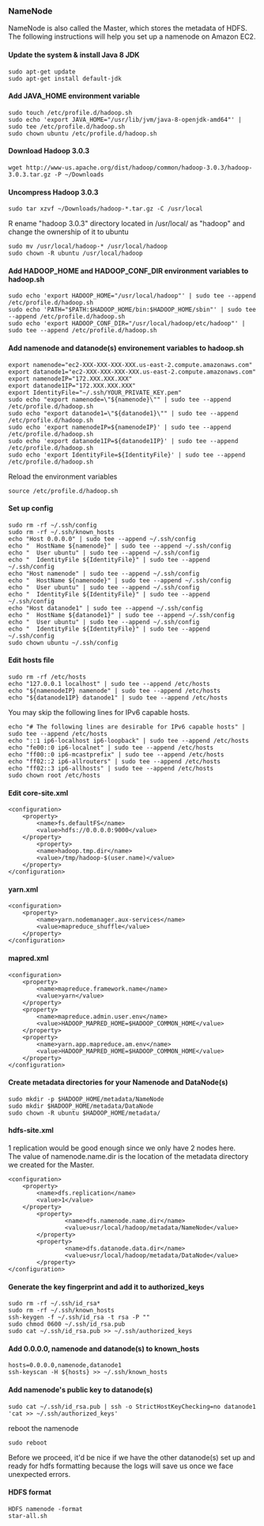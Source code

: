 ### NameNode
NameNode is also called the Master, which stores the metadata of HDFS.</br>
The following instructions will help you set up a namenode on Amazon EC2.</br>
#### Update the system & install Java 8 JDK
```
sudo apt-get update
sudo apt-get install default-jdk
```
#### Add JAVA_HOME environment variable
```
sudo touch /etc/profile.d/hadoop.sh
sudo echo 'export JAVA_HOME="/usr/lib/jvm/java-8-openjdk-amd64"' | sudo tee /etc/profile.d/hadoop.sh
sudo chown ubuntu /etc/profile.d/hadoop.sh
```
#### Download Hadoop 3.0.3
```
wget http://www-us.apache.org/dist/hadoop/common/hadoop-3.0.3/hadoop-3.0.3.tar.gz -P ~/Downloads
```
#### Uncompress Hadoop 3.0.3
```
sudo tar xzvf ~/Downloads/hadoop-*.tar.gz -C /usr/local
```
R ename "hadoop 3.0.3" directory located in /usr/local/ as "hadoop" and change the ownership of it to ubuntu
```
sudo mv /usr/local/hadoop-* /usr/local/hadoop
sudo chown -R ubuntu /usr/local/hadoop
```
#### Add HADOOP_HOME and HADOOP_CONF_DIR environment variables to hadoop.sh
```
sudo echo 'export HADOOP_HOME="/usr/local/hadoop"' | sudo tee --append /etc/profile.d/hadoop.sh
sudo echo 'PATH="$PATH:$HADOOP_HOME/bin:$HADOOP_HOME/sbin"' | sudo tee --append /etc/profile.d/hadoop.sh
sudo echo 'export HADOOP_CONF_DIR="/usr/local/hadoop/etc/hadoop"' | sudo tee --append /etc/profile.d/hadoop.sh
```
#### Add namenode and datanode(s) environement variables to hadoop.sh
```
export namenode="ec2-XXX-XXX-XXX-XXX.us-east-2.compute.amazonaws.com"
export datanode1="ec2-XXX-XXX-XXX-XXX.us-east-2.compute.amazonaws.com"
export namenodeIP="172.XXX.XXX.XXX"
export datanode1IP="172.XXX.XXX.XXX"
export IdentityFile="~/.ssh/YOUR_PRIVATE_KEY.pem"
sudo echo "export namenode=\"${namenode}\"" | sudo tee --append /etc/profile.d/hadoop.sh
sudo echo "export datanode1=\"${datanode1}\"" | sudo tee --append /etc/profile.d/hadoop.sh
sudo echo 'export namenodeIP=${namenodeIP}' | sudo tee --append /etc/profile.d/hadoop.sh
sudo echo 'export datanode1IP=${datanode1IP}' | sudo tee --append /etc/profile.d/hadoop.sh
sudo echo 'export IdentityFile=${IdentityFile}' | sudo tee --append /etc/profile.d/hadoop.sh

```
Reload the environment variables
```
source /etc/profile.d/hadoop.sh
```
#### Set up config
```
sudo rm -rf ~/.ssh/config
sudo rm -rf ~/.ssh/known_hosts
echo "Host 0.0.0.0" | sudo tee --append ~/.ssh/config
echo "  HostName ${namenode}" | sudo tee --append ~/.ssh/config
echo "  User ubuntu" | sudo tee --append ~/.ssh/config
echo "  IdentityFile ${IdentityFile}" | sudo tee --append ~/.ssh/config
echo "Host namenode" | sudo tee --append ~/.ssh/config
echo "  HostName ${namenode}" | sudo tee --append ~/.ssh/config
echo "  User ubuntu" | sudo tee --append ~/.ssh/config
echo "  IdentityFile ${IdentityFile}" | sudo tee --append ~/.ssh/config
echo "Host datanode1" | sudo tee --append ~/.ssh/config
echo "  HostName ${datanode1}" | sudo tee --append ~/.ssh/config
echo "  User ubuntu" | sudo tee --append ~/.ssh/config
echo "  IdentityFile ${IdentityFile}" | sudo tee --append ~/.ssh/config
sudo chown ubuntu ~/.ssh/config
```
#### Edit hosts file
```
sudo rm -rf /etc/hosts
echo "127.0.0.1 localhost" | sudo tee --append /etc/hosts
echo "${namenodeIP} namenode" | sudo tee --append /etc/hosts
echo "${datanode1IP} datanode1" | sudo tee --append /etc/hosts
```
You may skip the following lines for IPv6 capable hosts.
```
echo "# The following lines are desirable for IPv6 capable hosts" | sudo tee --append /etc/hosts
echo "::1 ip6-localhost ip6-loopback" | sudo tee --append /etc/hosts
echo "fe00::0 ip6-localnet" | sudo tee --append /etc/hosts
echo "ff00::0 ip6-mcastprefix" | sudo tee --append /etc/hosts
echo "ff02::2 ip6-allrouters" | sudo tee --append /etc/hosts
echo "ff02::3 ip6-allhosts" | sudo tee --append /etc/hosts
sudo chown root /etc/hosts
```
#### Edit core-site.xml
```
<configuration>
    <property>
        <name>fs.defaultFS</name>
        <value>hdfs://0.0.0.0:9000</value>
    </property>
        <property>
        <name>hadoop.tmp.dir</name>
        <value>/tmp/hadoop-$(user.name)</value>
    </property>
</configuration>
```
#### yarn.xml
```
<configuration>
    <property>
        <name>yarn.nodemanager.aux-services</name>
        <value>mapreduce_shuffle</value>
    </property>
</configuration>
```
#### mapred.xml
```
<configuration>
    <property>
        <name>mapreduce.framework.name</name>
        <value>yarn</value>
    </property>
    <property>
        <name>mapreduce.admin.user.env</name>
        <value>HADOOP_MAPRED_HOME=$HADOOP_COMMON_HOME</value>
    </property>
    <property>
        <name>yarn.app.mapreduce.am.env</name>
        <value>HADOOP_MAPRED_HOME=$HADOOP_COMMON_HOME</value>
    </property>
</configuration>
```
#### Create metadata directories for your Namenode and DataNode(s)
```
sudo mkdir -p $HADOOP_HOME/metadata/NameNode
sudo mkdir $HADOOP_HOME/metadata/DataNode
sudo chown -R ubuntu $HADOOP_HOME/metadata/
```
#### hdfs-site.xml
1 replication would be good enough since we only have 2 nodes here.</br>
The value of namenode.name.dir is the location of the metadata directory we created for the Master.  

```
<configuration>
    <property>
        <name>dfs.replication</name>
        <value>1</value>
    </property>
        <property>
                <name>dfs.namenode.name.dir</name>
                <value>usr/local/hadoop/metadata/NameNode</value>
        </property>
        <property>
                <name>dfs.datanode.data.dir</name>
                <value>usr/local/hadoop/metadata/DataNode</value>
        </property>
</configuration>
```
#### Generate the key fingerprint and add it to authorized_keys
```
sudo rm -rf ~/.ssh/id_rsa*
sudo rm -rf ~/.ssh/known_hosts
ssh-keygen -f ~/.ssh/id_rsa -t rsa -P ""
sudo chmod 0600 ~/.ssh/id_rsa.pub
sudo cat ~/.ssh/id_rsa.pub >> ~/.ssh/authorized_keys
```
#### Add 0.0.0.0, namenode and datanode(s) to known_hosts
```
hosts=0.0.0.0,namenode,datanode1
ssh-keyscan -H ${hosts} >> ~/.ssh/known_hosts
```
#### Add namenode's public key to datanode(s)
```
sudo cat ~/.ssh/id_rsa.pub | ssh -o StrictHostKeyChecking=no datanode1 'cat >> ~/.ssh/authorized_keys'
```
reboot the namenode
```
sudo reboot
```

Before we proceed, it'd be nice if we have the other datanode(s) set up and ready for hdfs formatting because the logs will save us once we face unexpected errors.

#### HDFS format
```
HDFS namenode -format
star-all.sh
```
